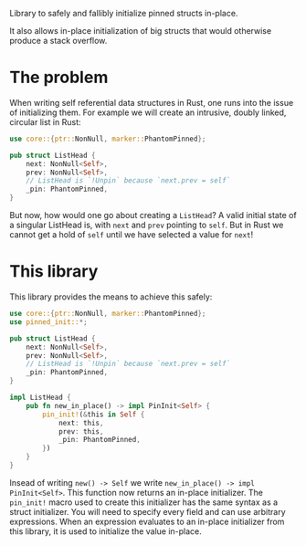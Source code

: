 Library to safely and fallibly initialize pinned structs in-place.

It also allows in-place initialization of big structs that would otherwise produce a stack overflow.

# The problem 

When writing self referential data structures in Rust, one runs into the issue
of initializing them. For example we will create an intrusive, doubly linked,
circular list in Rust:

```rust
use core::{ptr::NonNull, marker::PhantomPinned};

pub struct ListHead {
    next: NonNull<Self>,
    prev: NonNull<Self>,
    // ListHead is `!Unpin` because `next.prev = self`
    _pin: PhantomPinned,
}
```

But now, how would one go about creating a `ListHead`? A valid initial state of
a singular ListHead is, with `next` and `prev` pointing to `self`. But in Rust
we cannot get a hold of `self` until we have selected a value for `next`!

# This library

This library provides the means to achieve this safely:
```rust
use core::{ptr::NonNull, marker::PhantomPinned};
use pinned_init::*;

pub struct ListHead {
    next: NonNull<Self>,
    prev: NonNull<Self>,
    // ListHead is `!Unpin` because `next.prev = self`
    _pin: PhantomPinned,
}

impl ListHead {
    pub fn new_in_place() -> impl PinInit<Self> {
        pin_init!(&this in Self {
            next: this,
            prev: this,
            _pin: PhantomPinned,
        })
    }
}
```
Insead of writing `new() -> Self` we write `new_in_place() -> impl PinInit<Self>`. This function now
returns an in-place initializer. The `pin_init!` macro used to create this initializer has the same
syntax as a struct initializer. You will need to specify every field and can use arbitrary
expressions. When an expression evaluates to an in-place initializer from this library, it is used
to initialize the value in-place.

